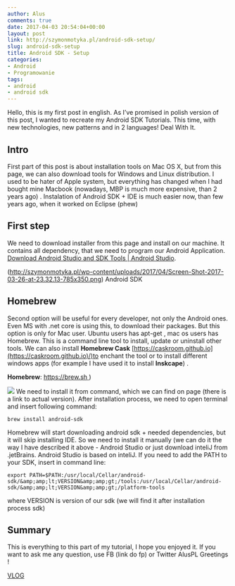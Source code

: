 ```yaml
---
author: Alus
comments: true
date: 2017-04-03 20:54:04+00:00
layout: post
link: http://szymonmotyka.pl/android-sdk-setup/
slug: android-sdk-setup
title: Android SDK - Setup
categories:
- Android
- Programowanie
tags:
- android
- android sdk
---
```


Hello, this is my first post in english. As I’ve promised in polish version of this post, I wanted to recreate my Android SDK Tutorials. This time, with new technologies, new patterns and in 2 languages! Deal With It.
<!-- more -->


## Intro


First part of this post is about installation tools on Mac OS X, but from this page, we can also download tools for Windows and Linux distribution.
I used to be hater of Apple system, but everything has changed when I had bought mine Macbook (nowadays, MBP is much more expensive, than 2 years ago) .
Instalation of Android SDK + IDE is much easier now, than few years ago, when it worked on Eclipse (phew)


## First step


We need to download installer from this page and install on our machine. It contains all dependency, that we need to program our Android Application. [Download Android Studio and SDK Tools | Android Studio](https://developer.android.com/studio/index.html).

(http://szymonmotyka.pl/wp-content/uploads/2017/04/Screen-Shot-2017-03-26-at-23.32.13-785x350.png) Android SDK


## Homebrew


Second option will be useful for every developer, not only the Android ones. Even MS with .net core is using this, to download their packages. But this option is only for Mac user. Ubuntu users has apt-get , mac os users has Homebrew. This is a command line tool to install, update or uninstall other tools. We can also install **Homebrew Cask** [https://caskroom.github.io](https://caskroom.github.io)/)to enchant the tool or to install different windows apps (for example I have used it to install **Inskcape**) .

**Homebrew**: [https://brew.sh ](https://brew.sh))

[![](http://szymonmotyka.pl/wp-content/uploads/2017/04/Screen-Shot-2017-03-27-at-18.50.09-785x168-785x168.png)](http://szymonmotyka.pl/wp-content/uploads/2017/04/Screen-Shot-2017-03-27-at-18.50.09-785x168.png)
We need to install it from command, which we can find on page (there is a link to actual version). After installation process, we need to open terminal and insert following command:

```
brew install android-sdk
```

Homebrew will start downloading android sdk + needed dependencies, but it will skip installing IDE. So we need to install it manually (we can do it the way I have described it above - Android Studio or just download inteliJ from .jetBrains. Android Studio is based on inteliJ.
If you need to add the PATH to your SDK, insert in command line:

```
export PATH=$PATH:/usr/local/Cellar/android-sdk/&amp;amp;lt;VERSION&amp;amp;gt;/tools:/usr/local/Cellar/android-sdk/&amp;amp;lt;VERSION&amp;amp;gt;/platform-tools
```

where VERSION is version of our sdk (we will find it after installation process sdk)


## Summary


This is everything to this part of my tutorial, I hope you enjoyed it. If you want to ask me any question, use FB (link do fp) or Twitter AlusPL
Greetings !

[VLOG](https://www.youtube.com/watch?v=Q8v0KHMtwBs)
